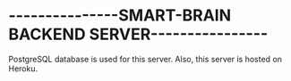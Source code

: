 # ---------------SMART-BRAIN BACKEND SERVER----------------

PostgreSQL database is used for this server. Also, this server is hosted on Heroku.

